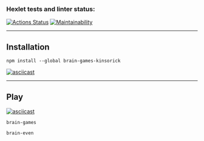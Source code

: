 ### Hexlet tests and linter status:
[![Actions Status](https://github.com/kinsoRick/frontend-project-44/workflows/hexlet-check/badge.svg)](https://github.com/kinsoRick/frontend-project-44/actions)
[![Maintainability](https://api.codeclimate.com/v1/badges/90f6ca671047834475ff/maintainability)](https://codeclimate.com/github/kinsoRick/frontend-project-44/maintainability)
___

## Installation
`npm install --global brain-games-kinsorick`

[![asciicast](https://asciinema.org/a/EjJzyCL4natHITOoB1TspcbMf.svg)](https://asciinema.org/a/EjJzyCL4natHITOoB1TspcbMf)
___

## Play
[![asciicast](https://asciinema.org/a/lkvXyN3jkBBt7LEwTu1NYrPMY.svg)](https://asciinema.org/a/lkvXyN3jkBBt7LEwTu1NYrPMY)

`brain-games`

`brain-even`